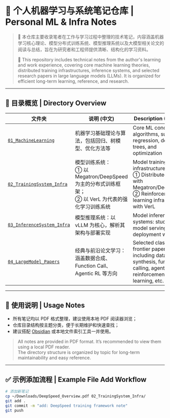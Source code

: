 # 🧠 个人机器学习与系统笔记仓库 | Personal ML & Infra Notes

> 📌 本仓库主要收录笔者在工作与学习过程中整理的技术笔记，内容涵盖机器学习核心理论、模型分布式训练系统、模型推理系统以及大模型相关论文的阅读与总结，旨在为研究者和工程师提供清晰、结构化的学习资料。
>
> 📌 This repository includes technical notes from the author's learning and work experience, covering core machine learning theories, distributed training infrastructures, inference systems, and selected research papers in large language models (LLMs). It is organized for efficient long-term learning, reference, and research.

---

## 📂 目录概览 | Directory Overview

| 文件夹 | 说明 (中文) | Description (English) |
|--------|-------------|------------------------|
| [`01_MachineLearning`](./MachineLearning) | 机器学习基础理论与算法，包括回归、树模型、优化方法等 | Core ML concepts and algorithms, such as regression, decision trees, and optimization |
| [`02_TrainingSystem_Infra`](./TrainingSystemInfra) | 模型训练系统：<br>① 以 Megatron/DeepSpeed 为主的分布式训练框架；<br>② 以 VerL 为代表的强化学习训练系统 | Model training infrastructure:<br>① Distributed training with Megatron/DeepSpeed;<br>② Reinforcement learning infrastructure with VerL |
| [`03_InferenceSystem_Infra`](./InferenceSystemInfra) | 模型推理系统：以 vLLM 为核心，解析其架构与部署实现 | Model inference systems: study of model serving and deployment with vLLM |
| [`04_LargeModel_Papers`](./LargeModelPapers) | 经典与前沿论文学习：涵盖数据合成、Function Call、Agentic RL 等方向 | Selected classic and frontier papers: including data synthesis, function calling, agentic reinforcement learning, etc. |

---

## 📘 使用说明 | Usage Notes

- 所有笔记均以 PDF 格式整理，建议使用本地 PDF 阅读器浏览；
- 仓库目录结构按主题分类，便于长期维护和快速查找；
- 建议搭配 [Obsidian](https://obsidian.md) 或本地文件索引工具一并使用。

> All notes are provided in PDF format. It’s recommended to view them using a local PDF reader.  
> The directory structure is organized by topic for long-term maintainability and easy reference.

---

## ✅ 示例添加流程 | Example File Add Workflow

```bash
# 添加新笔记
cp ~/Downloads/DeepSpeed_Overview.pdf 02_TrainingSystem_Infra/
git add .
git commit -m "add: DeepSpeed training framework note"
git push
